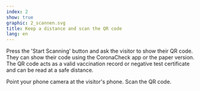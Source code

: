 ```yaml
---
index: 2
show: true
graphic: 2_scannen.svg
title: Keep a distance and scan the QR code
lang: en
---
```

Press the 'Start Scanning' button and ask the visitor to show their QR code. They can show their code using the CoronaCheck app or the paper version. The QR code acts as a valid vaccination record or negative test certificate and can be read at a safe distance. 

Point your phone camera at the visitor's phone. Scan the QR code.
